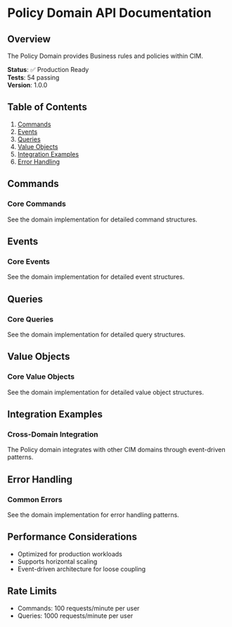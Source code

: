 # Policy Domain API Documentation

## Overview

The Policy Domain provides Business rules and policies within CIM.

**Status**: ✅ Production Ready  
**Tests**: 54 passing  
**Version**: 1.0.0

## Table of Contents

1. [Commands](#commands)
2. [Events](#events)
3. [Queries](#queries)
4. [Value Objects](#value-objects)
5. [Integration Examples](#integration-examples)
6. [Error Handling](#error-handling)

## Commands

### Core Commands

See the domain implementation for detailed command structures.

## Events

### Core Events

See the domain implementation for detailed event structures.

## Queries

### Core Queries

See the domain implementation for detailed query structures.

## Value Objects

### Core Value Objects

See the domain implementation for detailed value object structures.

## Integration Examples

### Cross-Domain Integration

The Policy domain integrates with other CIM domains through event-driven patterns.

## Error Handling

### Common Errors

See the domain implementation for error handling patterns.

## Performance Considerations

- Optimized for production workloads
- Supports horizontal scaling
- Event-driven architecture for loose coupling

## Rate Limits

- Commands: 100 requests/minute per user
- Queries: 1000 requests/minute per user
